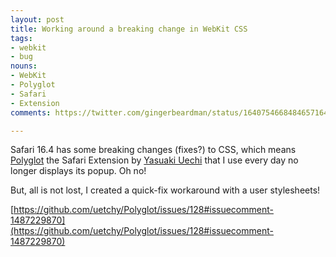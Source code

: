 ```yaml
---
layout: post
title: Working around a breaking change in WebKit CSS
tags:
- webkit
- bug
nouns:
- WebKit
- Polyglot
- Safari
- Extension
comments: https://twitter.com/gingerbeardman/status/1640754668484657164

---
```


Safari 16.4 has some breaking changes (fixes?) to CSS, which means [Polyglot](https://github.com/uetchy/Polyglot) the Safari Extension by [Yasuaki Uechi](https://twitter.com/uechz) that I use every day no longer displays its popup. Oh no!

But, all is not lost, I created a quick-fix workaround with a user stylesheets! 

[https://github.com/uetchy/Polyglot/issues/128#issuecomment-1487229870](https://github.com/uetchy/Polyglot/issues/128#issuecomment-1487229870)

<script src="https://gist.github.com/gingerbeardman/5baabc9b141e1c395c73af237fdd0e49.js"></script>